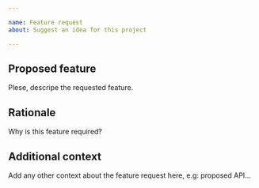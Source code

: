 ```yaml
---

name: Feature request
about: Suggest an idea for this project

---
```


## Proposed feature

Plese, descripe the requested feature.

## Rationale

Why is this feature required?

## Additional context

Add any other context about the feature request here, e.g: proposed API...
